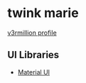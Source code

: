 # twink marie
[v3rmillion profile](https://v3rmillion.net/member.php?action=profile&uid=1078854)

## UI Libraries
- [Material UI](../categories/others/README.md#material-ui)